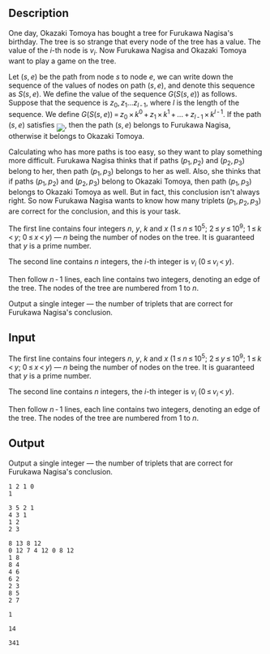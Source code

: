 ## Description

<div><p>One day, Okazaki Tomoya has bought a tree for Furukawa Nagisa's birthday. The tree is so strange that every node of the tree has a value. The value of the <span class="tex-span"><i>i</i></span>-th node is <span class="tex-span"><i>v</i><sub class="lower-index"><i>i</i></sub></span>. Now Furukawa Nagisa and Okazaki Tomoya want to play a game on the tree.</p><p>Let <span class="tex-span">(<i>s</i>, <i>e</i>)</span> be the path from node <span class="tex-span"><i>s</i></span> to node <span class="tex-span"><i>e</i></span>, we can write down the sequence of the values of nodes on path <span class="tex-span">(<i>s</i>, <i>e</i>)</span>, and denote this sequence as <span class="tex-span"><i>S</i>(<i>s</i>, <i>e</i>)</span>. We define the value of the sequence <span class="tex-span"><i>G</i>(<i>S</i>(<i>s</i>, <i>e</i>))</span> as follows. Suppose that the sequence is <span class="tex-span"><i>z</i><sub class="lower-index">0</sub>, <i>z</i><sub class="lower-index">1</sub>...<i>z</i><sub class="lower-index"><i>l</i> - 1</sub></span>, where <span class="tex-span"><i>l</i></span> is the length of the sequence. We define <span class="tex-span"><i>G</i>(<i>S</i>(<i>s</i>, <i>e</i>)) = <i>z</i><sub class="lower-index">0</sub> × <i>k</i><sup class="upper-index">0</sup> + <i>z</i><sub class="lower-index">1</sub> × <i>k</i><sup class="upper-index">1</sup> + ... + <i>z</i><sub class="lower-index"><i>l</i> - 1</sub> × <i>k</i><sup class="upper-index"><i>l</i> - 1</sup></span>. If the path <span class="tex-span">(<i>s</i>, <i>e</i>)</span> satisfies <img align="middle" class="tex-formula" src="file://XNbKWdwQ.png" style="max-width: 100.0%;max-height: 100.0%;">, then the path <span class="tex-span">(<i>s</i>, <i>e</i>)</span> belongs to Furukawa Nagisa, otherwise it belongs to Okazaki Tomoya.</p><p>Calculating who has more paths is too easy, so they want to play something more difficult. Furukawa Nagisa thinks that if paths <span class="tex-span">(<i>p</i><sub class="lower-index">1</sub>, <i>p</i><sub class="lower-index">2</sub>)</span> and <span class="tex-span">(<i>p</i><sub class="lower-index">2</sub>, <i>p</i><sub class="lower-index">3</sub>)</span> belong to her, then path <span class="tex-span">(<i>p</i><sub class="lower-index">1</sub>, <i>p</i><sub class="lower-index">3</sub>)</span> belongs to her as well. Also, she thinks that if paths <span class="tex-span">(<i>p</i><sub class="lower-index">1</sub>, <i>p</i><sub class="lower-index">2</sub>)</span> and <span class="tex-span">(<i>p</i><sub class="lower-index">2</sub>, <i>p</i><sub class="lower-index">3</sub>)</span> belong to Okazaki Tomoya, then path <span class="tex-span">(<i>p</i><sub class="lower-index">1</sub>, <i>p</i><sub class="lower-index">3</sub>)</span> belongs to Okazaki Tomoya as well. But in fact, this conclusion isn't always right. So now Furukawa Nagisa wants to know how many triplets <span class="tex-span">(<i>p</i><sub class="lower-index">1</sub>, <i>p</i><sub class="lower-index">2</sub>, <i>p</i><sub class="lower-index">3</sub>)</span> are correct for the conclusion, and this is your task.</p></div><div class="input-specification"><p>The first line contains four integers <span class="tex-span"><i>n</i></span>, <span class="tex-span"><i>y</i></span>, <span class="tex-span"><i>k</i></span> and <span class="tex-span"><i>x</i>&nbsp;(1 ≤ <i>n</i> ≤ 10<sup class="upper-index">5</sup>;&nbsp;2 ≤ <i>y</i> ≤ 10<sup class="upper-index">9</sup>;&nbsp;1 ≤ <i>k</i> &lt; <i>y</i>;&nbsp;0 ≤ <i>x</i> &lt; <i>y</i>)</span> — <span class="tex-span"><i>n</i></span> being the number of nodes on the tree. It is guaranteed that <span class="tex-span"><i>y</i></span> is a prime number.</p><p>The second line contains <span class="tex-span"><i>n</i></span> integers, the <span class="tex-span"><i>i</i></span>-th integer is <span class="tex-span"><i>v</i><sub class="lower-index"><i>i</i></sub>&nbsp;(0 ≤ <i>v</i><sub class="lower-index"><i>i</i></sub> &lt; <i>y</i>)</span>.</p><p>Then follow <span class="tex-span"><i>n</i> - 1</span> lines, each line contains two integers, denoting an edge of the tree. The nodes of the tree are numbered from 1 to <span class="tex-span"><i>n</i></span>.</p></div><div class="output-specification"><p>Output a single integer — the number of triplets that are correct for Furukawa Nagisa's conclusion.</p></div>

## Input

<p>The first line contains four integers <span class="tex-span"><i>n</i></span>, <span class="tex-span"><i>y</i></span>, <span class="tex-span"><i>k</i></span> and <span class="tex-span"><i>x</i>&nbsp;(1 ≤ <i>n</i> ≤ 10<sup class="upper-index">5</sup>;&nbsp;2 ≤ <i>y</i> ≤ 10<sup class="upper-index">9</sup>;&nbsp;1 ≤ <i>k</i> &lt; <i>y</i>;&nbsp;0 ≤ <i>x</i> &lt; <i>y</i>)</span> — <span class="tex-span"><i>n</i></span> being the number of nodes on the tree. It is guaranteed that <span class="tex-span"><i>y</i></span> is a prime number.</p><p>The second line contains <span class="tex-span"><i>n</i></span> integers, the <span class="tex-span"><i>i</i></span>-th integer is <span class="tex-span"><i>v</i><sub class="lower-index"><i>i</i></sub>&nbsp;(0 ≤ <i>v</i><sub class="lower-index"><i>i</i></sub> &lt; <i>y</i>)</span>.</p><p>Then follow <span class="tex-span"><i>n</i> - 1</span> lines, each line contains two integers, denoting an edge of the tree. The nodes of the tree are numbered from 1 to <span class="tex-span"><i>n</i></span>.</p>

## Output

<p>Output a single integer — the number of triplets that are correct for Furukawa Nagisa's conclusion.</p>





```input1
1 2 1 0
1

```




```input2
3 5 2 1
4 3 1
1 2
2 3

```




```input3
8 13 8 12
0 12 7 4 12 0 8 12
1 8
8 4
4 6
6 2
2 3
8 5
2 7

```




```output1
1

```




```output2
14

```




```output3
341

```


